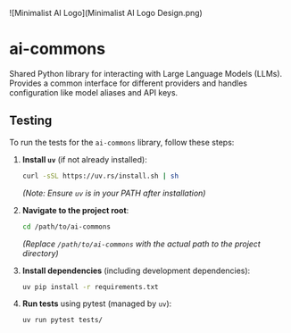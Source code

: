 ![Minimalist AI Logo](Minimalist AI Logo Design.png)
# ai-commons

Shared Python library for interacting with Large Language Models (LLMs). Provides a common interface for different providers and handles configuration like model aliases and API keys.


## Testing

To run the tests for the `ai-commons` library, follow these steps:

1.  **Install `uv`** (if not already installed):
    ```bash
    curl -sSL https://uv.rs/install.sh | sh
    ```
    *(Note: Ensure `uv` is in your PATH after installation)*

2.  **Navigate to the project root**:
    ```bash
    cd /path/to/ai-commons 
    ``` 
    *(Replace `/path/to/ai-commons` with the actual path to the project directory)*

3.  **Install dependencies** (including development dependencies):
    ```bash
    uv pip install -r requirements.txt
    ```

4.  **Run tests** using pytest (managed by `uv`):
    ```bash
    uv run pytest tests/
    ```